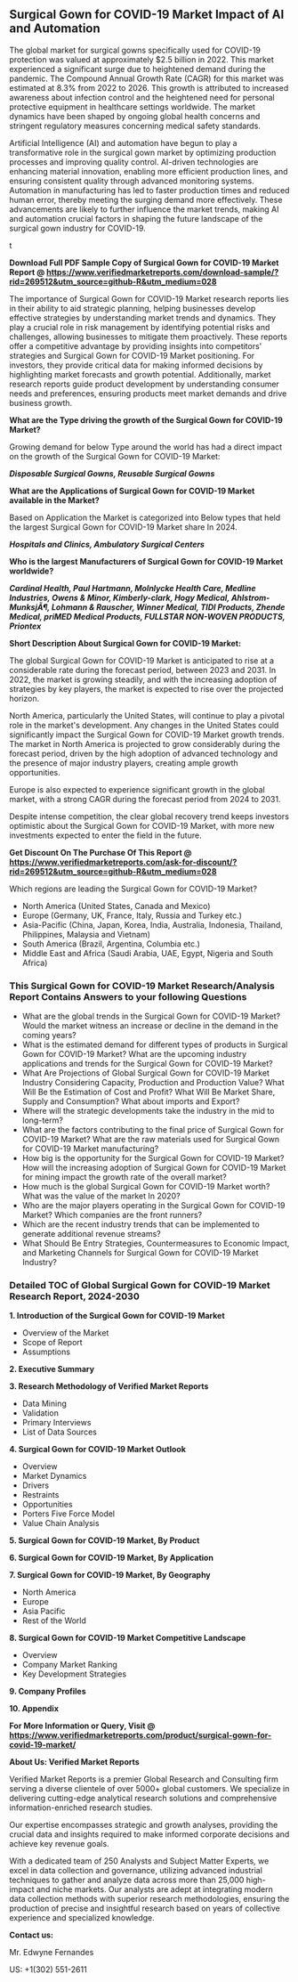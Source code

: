 <h2>Surgical Gown for COVID-19 Market Impact of AI and Automation</h2><p>The global market for surgical gowns specifically used for COVID-19 protection was valued at approximately $2.5 billion in 2022. This market experienced a significant surge due to heightened demand during the pandemic. The Compound Annual Growth Rate (CAGR) for this market was estimated at 8.3% from 2022 to 2026. This growth is attributed to increased awareness about infection control and the heightened need for personal protective equipment in healthcare settings worldwide. The market dynamics have been shaped by ongoing global health concerns and stringent regulatory measures concerning medical safety standards.</p><p>Artificial Intelligence (AI) and automation have begun to play a transformative role in the surgical gown market by optimizing production processes and improving quality control. AI-driven technologies are enhancing material innovation, enabling more efficient production lines, and ensuring consistent quality through advanced monitoring systems. Automation in manufacturing has led to faster production times and reduced human error, thereby meeting the surging demand more effectively. These advancements are likely to further influence the market trends, making AI and automation crucial factors in shaping the future landscape of the surgical gown industry for COVID-19.</p>t</p><p id="" class=""><strong>Download Full PDF Sample Copy of Surgical Gown for COVID-19 Market Report @ <a href="https://www.verifiedmarketreports.com/download-sample/?rid=269512&utm_source=github-R&utm_medium=028" target="_blank">https://www.verifiedmarketreports.com/download-sample/?rid=269512&utm_source=github-R&utm_medium=028</a></strong></p><p>The importance of&nbsp;Surgical Gown for COVID-19 Market research reports lies in their ability to aid strategic planning, helping businesses develop effective strategies by understanding market trends and dynamics. They play a crucial role in risk management by identifying potential risks and challenges, allowing businesses to mitigate them proactively. These reports offer a competitive advantage by providing insights into competitors' strategies and Surgical Gown for COVID-19 Market positioning. For investors, they provide critical data for making informed decisions by highlighting market forecasts and growth potential. Additionally, market research reports guide product development by understanding consumer needs and preferences, ensuring products meet market demands and drive business growth.</p><p><strong>What are the&nbsp;Type driving the growth of the Surgical Gown for COVID-19 Market?</strong></p><p id="" class="">Growing demand for below Type around the world has had a direct impact on the growth of the Surgical Gown for COVID-19 Market:</p><em><strong>Disposable Surgical Gowns, Reusable Surgical Gowns</strong></em></p><strong>What are the&nbsp;Applications&nbsp;of Surgical Gown for COVID-19 Market available in the Market?</strong></p><p id="" class="">Based on Application the Market is categorized into Below types that held the largest Surgical Gown for COVID-19 Market share In 2024.</p><em><strong>Hospitals and Clinics, Ambulatory Surgical Centers</strong></em></p><strong>Who is the largest Manufacturers of Surgical Gown for COVID-19 Market worldwide?</strong></p><p><em><strong>Cardinal Health, Paul Hartmann, Molnlycke Health Care, Medline Industries, Owens & Minor, Kimberly-clark, Hogy Medical, Ahlstrom-MunksjÃ¶, Lohmann & Rauscher, Winner Medical, TIDI Products, Zhende Medical, priMED Medical Products, FULLSTAR NON-WOVEN PRODUCTS, Priontex</strong></em></p><p id="" class=""><strong>Short Description About Surgical Gown for COVID-19 Market:</strong></p><p>The global Surgical Gown for COVID-19 Market is anticipated to rise at a considerable rate during the forecast period, between 2023 and 2031. In 2022, the market is growing steadily, and with the increasing adoption of strategies by key players, the market is expected to rise over the projected horizon.</p><p>North America, particularly the United States, will continue to play a pivotal role in the market's development. Any changes in the United States could significantly impact the Surgical Gown for COVID-19 Market growth trends. The market in North America is projected to grow considerably during the forecast period, driven by the high adoption of advanced technology and the presence of major industry players, creating ample growth opportunities.</p><p>Europe is also expected to experience significant growth in the global market, with a strong CAGR during the forecast period from 2024 to 2031.</p><p>Despite intense competition, the clear global recovery trend keeps investors optimistic about the Surgical Gown for COVID-19 Market, with more new investments expected to enter the field in the future.</p><p id="" class=""><strong>Get Discount On The Purchase Of This Report @ <a href="https://www.verifiedmarketreports.com/ask-for-discount/?rid=269512&utm_source=github-R&utm_medium=028" target="_blank">https://www.verifiedmarketreports.com/ask-for-discount/?rid=269512&utm_source=github-R&utm_medium=028</a></strong></p>Which regions are leading the Surgical Gown for COVID-19 Market?</p><ul><li>North America (United States, Canada and Mexico)</li><li>Europe (Germany, UK, France, Italy, Russia and Turkey etc.)</li><li>Asia-Pacific (China, Japan, Korea, India, Australia, Indonesia, Thailand, Philippines, Malaysia and Vietnam)</li><li>South America (Brazil, Argentina, Columbia etc.)</li><li>Middle East and Africa (Saudi Arabia, UAE, Egypt, Nigeria and South Africa)</li></ul><h3 id="" class="">This Surgical Gown for COVID-19 Market Research/Analysis Report Contains Answers to your following Questions</h3><ul><li>What are the global trends in the Surgical Gown for COVID-19 Market? Would the market witness an increase or decline in the demand in the coming years?</li><li>What is the estimated demand for different types of products in Surgical Gown for COVID-19 Market? What are the upcoming industry applications and trends for the Surgical Gown for COVID-19 Market?</li><li>What Are Projections of Global Surgical Gown for COVID-19 Market Industry Considering Capacity, Production and Production Value? What Will Be the Estimation of Cost and Profit? What Will Be Market Share, Supply and Consumption? What about imports and Export?</li><li>Where will the strategic developments take the industry in the mid to long-term?</li><li>What are the factors contributing to the final price of Surgical Gown for COVID-19 Market? What are the raw materials used for Surgical Gown for COVID-19 Market manufacturing?</li><li>How big is the opportunity for the Surgical Gown for COVID-19 Market? How will the increasing adoption of Surgical Gown for COVID-19 Market for mining impact the growth rate of the overall market?</li><li>How much is the global Surgical Gown for COVID-19 Market worth? What was the value of the market In 2020?</li><li>Who are the major players operating in the Surgical Gown for COVID-19 Market? Which companies are the front runners?</li><li>Which are the recent industry trends that can be implemented to generate additional revenue streams?</li><li>What Should Be Entry Strategies, Countermeasures to Economic Impact, and Marketing Channels for Surgical Gown for COVID-19 Market Industry?</li></ul><h3 id="" class="">Detailed TOC of Global Surgical Gown for COVID-19 Market Research Report, 2024-2030</h3><p id="" class=""><strong>1. Introduction of the Surgical Gown for COVID-19 Market</strong></p><ul><li>Overview of the Market</li><li>Scope of Report</li><li>Assumptions</li></ul><p id="" class=""><strong>2. Executive Summary</strong></p><p id="" class=""><strong>3. Research Methodology of Verified Market Reports</strong></p><ul><li>Data Mining</li><li>Validation</li><li>Primary Interviews</li><li>List of Data Sources</li></ul><p id="" class=""><strong>4. Surgical Gown for COVID-19 Market Outlook</strong></p><ul><li>Overview</li><li>Market Dynamics</li><li>Drivers</li><li>Restraints</li><li>Opportunities</li><li>Porters Five Force Model</li><li>Value Chain Analysis</li></ul><p id="" class=""><strong>5. Surgical Gown for COVID-19 Market, By Product</strong></p><p id="" class=""><strong>6. Surgical Gown for COVID-19 Market, By Application</strong></p><p id="" class=""><strong>7. Surgical Gown for COVID-19 Market, By Geography</strong></p><ul><li>North America</li><li>Europe</li><li>Asia Pacific</li><li>Rest of the World</li></ul><p id="" class=""><strong>8. Surgical Gown for COVID-19 Market Competitive Landscape</strong></p><ul><li>Overview</li><li>Company Market Ranking</li><li>Key Development Strategies</li></ul><p id="" class=""><strong>9. Company Profiles</strong></p><p id="" class=""><strong>10. Appendix</strong></p><p id="" class=""><strong>For More Information or Query, Visit @ <a href="https://www.verifiedmarketreports.com/product/surgical-gown-for-covid-19-market/" target="_blank">https://www.verifiedmarketreports.com/product/surgical-gown-for-covid-19-market/</a></strong></p><p id="" class=""><strong>About Us: Verified Market Reports</strong></p><p id="" class="">Verified Market Reports is a premier Global Research and Consulting firm serving a diverse clientele of over 5000+ global customers. We specialize in delivering cutting-edge analytical research solutions and comprehensive information-enriched research studies.</p><p id="" class="">Our expertise encompasses strategic and growth analyses, providing the crucial data and insights required to make informed corporate decisions and achieve key revenue goals.</p><p id="" class="">With a dedicated team of 250 Analysts and Subject Matter Experts, we excel in data collection and governance, utilizing advanced industrial techniques to gather and analyze data across more than 25,000 high-impact and niche markets. Our analysts are adept at integrating modern data collection methods with superior research methodologies, ensuring the production of precise and insightful research based on years of collective experience and specialized knowledge.</p><p id="" class=""><strong>Contact us:</strong></p><p id="" class="">Mr. Edwyne Fernandes</p><p id="" class="">US: +1(302) 551-2611</p>